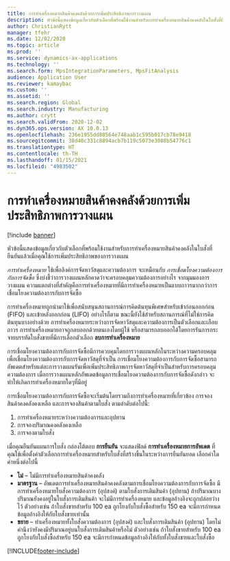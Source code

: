 ```yaml
---
title: การทำเครื่องหมายสินค้าคงคลังด้วยการเพิ่มประสิทธิภาพการวางแผน
description: หัวข้อนี้แสดงข้อมูลเกี่ยวกับตัวเลือกที่พร้อมใช้งานสำหรับการทำเครื่องหมายสินค้าคงคลังในใบสั่งที่ยืนยันแล้วเมื่อคุณใช้การเพิ่มประสิทธิภาพของการวางแผน
author: ChristianRytt
manager: tfehr
ms.date: 12/02/2020
ms.topic: article
ms.prod: ''
ms.service: dynamics-ax-applications
ms.technology: ''
ms.search.form: MpsIntegrationParameters, MpsFitAnalysis
audience: Application User
ms.reviewer: kamaybac
ms.custom: ''
ms.assetid: ''
ms.search.region: Global
ms.search.industry: Manufacturing
ms.author: crytt
ms.search.validFrom: 2020-12-02
ms.dyn365.ops.version: AX 10.0.13
ms.openlocfilehash: 236e1955dd80564e748aab1c595b017cb78e9418
ms.sourcegitcommit: 38d40c331c8894acb7b119c5073e3088b54776c1
ms.translationtype: HT
ms.contentlocale: th-TH
ms.lasthandoff: 01/15/2021
ms.locfileid: "4983502"
---
```

# <a name="inventory-marking-with-planning-optimization"></a>การทำเครื่องหมายสินค้าคงคลังด้วยการเพิ่มประสิทธิภาพการวางแผน

[!include [banner](../../includes/banner.md)]

หัวข้อนี้แสดงข้อมูลเกี่ยวกับตัวเลือกที่พร้อมใช้งานสำหรับการทำเครื่องหมายสินค้าคงคลังในใบสั่งที่ยืนยันแล้วเมื่อคุณใช้การเพิ่มประสิทธิภาพของการวางแผน

*การทำเครื่องหมาย* ใช้เพื่อลิงค์การจัดหาวัสดุและความต้องการ จะเหมือนกับ *การเชื่อมโยงความต้องการกับการจัดซื้อ* ซึ่งบ่งชี้ว่าการวางแผนหลักคาดว่าจะครอบคลุมความต้องการอย่างไร จากมุมมองการวางแผน ความแตกต่างที่สำคัญคือการทำเครื่องหมายที่มีการทำเครื่องหมายเป็นแบบถาวรมากกว่าการเชื่อมโยงความต้องการกับการจัดซื้อ

การทำเครื่องหมายถูกนำมาใช้เพื่อสนับสนุนสถานการณ์การคิดต้นทุนพิเศษสำหรับเข้าก่อนออกก่อน (FIFO) และเข้าหลังออกก่อน (LIFO) อย่างไรก็ตาม ขณะนี้ยังใช้สำหรับสถานการณ์ที่ไม่ใช่การคิดต้นทุนบางอย่างด้วย การทำเครื่องหมายระหว่างการจัดหาวัสดุและความต้องการเป็นตัวเลือกและเกือบถาวร การทำเครื่องหมายอาจถูกลบออกด้วยตนเองโดยผู้ใช้ หรือสามารถลบออกได้โดยการรันการกระจายบรรทัดใบสั่งขายที่มีการเลือกตัวเลือก **ลบการทำเครื่องหมาย**

การเชื่อมโยงความต้องการกับการจัดซื้อมีการควบคุมโดยการวางแผนหลักในระหว่างความครอบคลุมเพื่อเชื่อมโยงความต้องการกับการจัดหาวัสดุที่จำเป็น การเชื่อมโยงความต้องการกับการจัดซื้อสามารถอัพเดตสำหรับแต่ละการวางแผนรันเพื่อเพิ่มประสิทธิภาพการจัดหาวัสดุที่จำเป็นสำหรับการครอบคลุมความต้องการ เมื่อการวางแผนหลักอัพเดตข้อมูลการเชื่อมโยงความต้องการกับการจัดซื้อดังกล่าว จะทำให้เกิดการทำเครื่องหมายใดๆที่มีอยู่

การเชื่อมโยงความต้องการกับการจัดซื้อจะเริ่มต้นโดยรวมถึงการทำเครื่องหมายที่เกี่ยวข้อง การจองสินค้าคงคลังคงเหลือ และการจองสินค้าตามใบสั่ง ตามลำดับต่อไปนี้:

1. การทำเครื่องหมายระหว่างความต้องการและอุปทาน
1. การจองปริมาณคงคลังคงเหลือ
1. การจองตามใบสั่ง

เมื่อคุณยืนยันแผนการใบสั่ง กล่องโต้ตอบ **การยืนยัน** จะแสดงฟิลด์ **การทำเครื่องหมายการอัพเดต** ที่คุณใช้เพื่อตั้งค่าตัวเลือกการทำเครื่องหมายสำหรับใบสั่งที่สร้างขึ้นในระหว่างการยืนยันยอด เลือกค่าใดค่าหนึ่งต่อไปนี้

- **ไม่** – ไม่มีการทำเครื่องหมายสินค้าคงคลัง
- **มาตรฐาน** – อัพเดตการทำเครื่องหมายสินค้าคงคลังตามการเชื่อมโยงความต้องการกับการจัดซื้อ มีการทำเครื่องหมายใบสั่งความต้องการ (อุปสงค์) ตามใบสั่งการเติมสินค้า (อุปทาน) ถ้าปริมาณบางปริมาณยังคงอยู่ในใบสั่งการเติมสินค้า จะไม่มีการทำเครื่องหมาย และข้อมูลอ้างอิงจะถูกปล่อยว่างไว้ ตัวอย่างเช่น ถ้าใบสั่งขายสำหรับ 100 ea ถูกโยงกับใบสั่งซื้อสำหรับ 150 ea จะมีการกำหนดข้อมูลอ้างอิงให้กับใบสั่งขายเท่านั้น
- **ขยาย** – ทำเครื่องหมายทั้งใบสั่งความต้องการ (อุปสงค์) และใบสั่งการเติมสินค้า (อุปทาน) โดยไม่คำนึงว่ายังคงมีปริมาณอยู่บนใบสั่งการเติมสินค้าหรือไม่ ตัวอย่างเช่น ถ้าใบสั่งขายสำหรับ 100 ea ถูกโยงกับใบสั่งซื้อสำหรับ 150 ea จะมีการกำหนดข้อมูลอ้างอิงให้กับทั้งใบสั่งขายและใบสั่งซื้อ


[!INCLUDE[footer-include](../../../includes/footer-banner.md)]